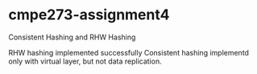# cmpe273-assignment4
Consistent Hashing and RHW Hashing

RHW hashing implemented successfully
Consistent hashing implementd only with virtual layer, but not data replication.

